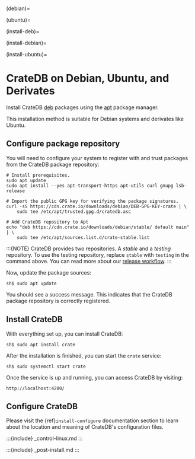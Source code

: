 ```{highlight} bash
```

(debian)=

(ubuntu)=

(install-deb)=

(install-debian)=

(install-ubuntu)=

# CrateDB on Debian, Ubuntu, and Derivates

Install CrateDB [deb] packages using the [apt] package manager.

This installation method is suitable for Debian systems and derivates
like Ubuntu.

## Configure package repository

You will need to configure your system to register with and trust packages from
the CrateDB package repository:

```
# Install prerequisites.
sudo apt update
sudo apt install --yes apt-transport-https apt-utils curl gnupg lsb-release

# Import the public GPG key for verifying the package signatures.
curl -sS https://cdn.crate.io/downloads/debian/DEB-GPG-KEY-crate | \
    sudo tee /etc/apt/trusted.gpg.d/cratedb.asc

# Add CrateDB repository to Apt
echo "deb https://cdn.crate.io/downloads/debian/stable/ default main" | \
    sudo tee /etc/apt/sources.list.d/crate-stable.list
```

:::{NOTE}
CrateDB provides two repositories. A *stable* and a *testing* repository. To use
the testing repository, replace `stable` with `testing` in the command
above. You can read more about our [release workflow].
:::

Now, update the package sources:

```
sh$ sudo apt update
```

You should see a success message. This indicates that the CrateDB package
repository is correctly registered.

## Install CrateDB

With everything set up, you can install CrateDB:

```
sh$ sudo apt install crate
```

After the installation is finished, you can start the `crate` service:

```
sh$ sudo systemctl start crate
```

Once the service is up and running, you can access CrateDB by visiting:

```
http://localhost:4200/
```

## Configure CrateDB

Please visit the {ref}`install-configure` documentation section to learn
about the location and meaning of CrateDB's configuration files.

:::{include} _control-linux.md
:::

:::{include} _post-install.md
:::


[apt]: https://en.wikipedia.org/wiki/APT_(software)
[deb]: https://en.wikipedia.org/wiki/Deb_(file_format)
[release workflow]: https://github.com/crate/crate/blob/master/devs/docs/release.rst
